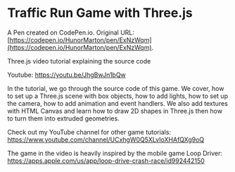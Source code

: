 # Traffic Run Game with Three.js

A Pen created on CodePen.io. Original URL: [https://codepen.io/HunorMarton/pen/ExNzWqm](https://codepen.io/HunorMarton/pen/ExNzWqm).

Three.js video tutorial explaining the source code

Youtube: https://youtu.be/JhgBwJn1bQw

In the tutorial, we go through the source code of this game. We cover, how to set up a Three.js scene with box objects, how to add lights, how to set up the camera, how to add animation and event handlers. We also add textures with HTML Canvas and learn how to draw 2D shapes in Three.js then how to turn them into extruded geometries.

Check out my YouTube channel for other game tutorials: https://www.youtube.com/channel/UCxhgW0Q5XLvIoXHAfQXg9oQ

The game in the video is heavily inspired by the mobile game Loop Driver: https://apps.apple.com/us/app/loop-drive-crash-race/id992442150
